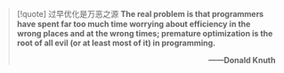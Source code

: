 >[!quote] 过早优化是万恶之源
>**The real problem is that programmers have spent far too much time worrying about efficiency in the wrong places and at the wrong times; premature optimization is the root of all evil (or at least most of it) in programming.**                                        
>**<p align="right">——Donald Knuth</p>**